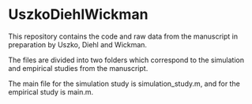 # UszkoDiehlWickman

This repository contains the code and raw data from the manuscript in preparation by Uszko, Diehl and Wickman.

The files are divided into two folders which correspond to the simulation and empirical studies from the manuscript.

The main file for the simulation study is simulation_study.m, and for the empirical study is main.m.
